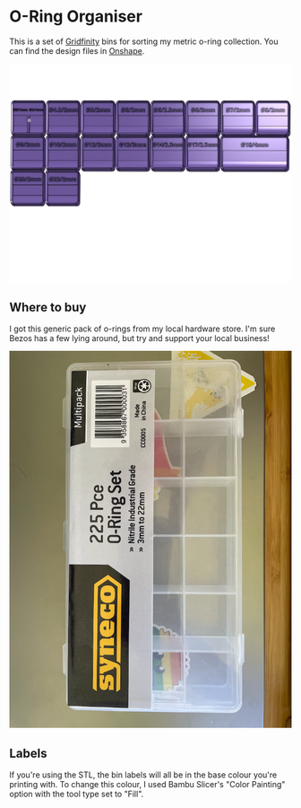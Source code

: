 # O-Ring Organiser

This is a set of [Gridfinity](https://gridfinity.wiki) bins for sorting my metric o-ring collection. You can find the design files in [Onshape](https://cad.onshape.com/documents/d70f8d4f6b6d61eeed93b8b2/w/cb73e52aaadf4ac7d9fc570e/e/baf637fae9184124bb6a3370).

![Gridfinity bins](images/bins.png)

## Where to buy

I got this generic pack of o-rings from my local hardware store. I'm sure Bezos has a few lying around, but try and support your local business!

![O-ring pack](images/pack.png)

## Labels

If you're using the STL, the bin labels will all be in the base colour you're printing with. To change this colour, I used Bambu Slicer's "Color Painting" option with the tool type set to "Fill".
